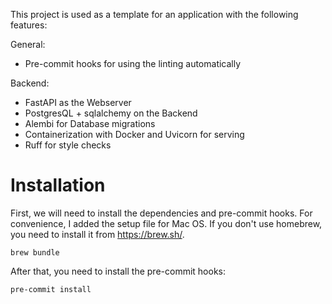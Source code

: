 This project is used as a template for an application with the following features:

General:
- Pre-commit hooks for using the linting automatically

Backend:
- FastAPI as the Webserver
- PostgresQL + sqlalchemy on the Backend
- Alembi for Database migrations
- Containerization with Docker and Uvicorn for serving
- Ruff for style checks


# Installation

First, we will need to install the dependencies and pre-commit hooks.
For convenience, I added the setup file for Mac OS. If you don't use homebrew, you need to install it from https://brew.sh/.

```
brew bundle
```

After that, you need to install the pre-commit hooks:

```
pre-commit install
```
